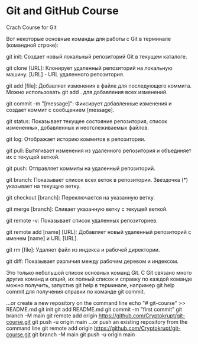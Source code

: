 # Git and GitHub Course

Crach Course for Git

Вот некоторые основные команды для работы с Git в терминале (командной строке):

git init: Создает новый локальный репозиторий Git в текущем каталоге.

git clone [URL]: Клонирует удаленный репозиторий на локальную машину. [URL] - URL удаленного репозитория.

git add [file]: Добавляет изменения в файле для последующего коммита. Можно использовать git add . для добавления всех изменений.

git commit -m "[message]": Фиксирует добавленные изменения и создает коммит с сообщением [message].

git status: Показывает текущее состояние репозитория, список измененных, добавленных и неотслеживаемых файлов.

git log: Отображает историю коммитов в репозитории.

git pull: Вытягивает изменения из удаленного репозитория и объединяет их с текущей веткой.

git push: Отправляет коммиты на удаленный репозиторий.

git branch: Показывает список всех веток в репозитории. Звездочка (\*) указывает на текущую ветку.

git checkout [branch]: Переключается на указанную ветку.

git merge [branch]: Сливает указанную ветку с текущей веткой.

git remote -v: Показывает список удаленных репозиториев.

git remote add [name] [URL]: Добавляет новый удаленный репозиторий с именем [name] и URL [URL].

git rm [file]: Удаляет файл из индекса и рабочей директории.

git diff: Показывает различия между рабочим деревом и индексом.

Это только небольшой список основных команд Git. С Git связано много других команд и опций, их полный список и справку по каждой команде можно получить, запустив git help в терминале, например git help commit для получения справки по команде git commit.

…or create a new repository on the command line
echo "# git-course" >> README.md
git init
git add README.md
git commit -m "first commit"
git branch -M main
git remote add origin https://github.com/Cryptokrupt/git-course.git
git push -u origin main
…or push an existing repository from the command line
git remote add origin https://github.com/Cryptokrupt/git-course.git
git branch -M main
git push -u origin main
